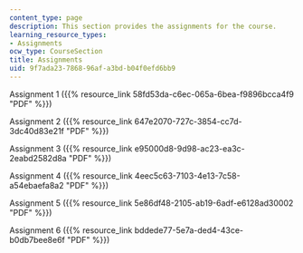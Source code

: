 ```yaml
---
content_type: page
description: This section provides the assignments for the course.
learning_resource_types:
- Assignments
ocw_type: CourseSection
title: Assignments
uid: 9f7ada23-7868-96af-a3bd-b04f0efd6bb9
---
```


Assignment 1 ({{% resource_link 58fd53da-c6ec-065a-6bea-f9896bcca4f9 "PDF" %}})

Assignment 2 ({{% resource_link 647e2070-727c-3854-cc7d-3dc40d83e21f "PDF" %}})

Assignment 3 ({{% resource_link e95000d8-9d98-ac23-ea3c-2eabd2582d8a "PDF" %}})

Assignment 4 ({{% resource_link 4eec5c63-7103-4e13-7c58-a54ebaefa8a2 "PDF" %}})

Assignment 5 ({{% resource_link 5e86df48-2105-ab19-6adf-e6128ad30002 "PDF" %}})

Assignment 6 ({{% resource_link bddede77-5e7a-ded4-43ce-b0db7bee8e6f "PDF" %}})